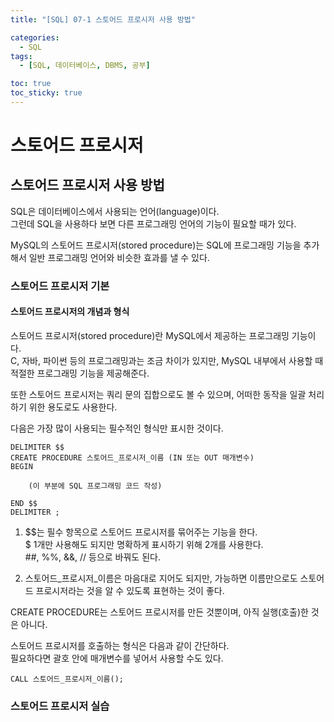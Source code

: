 ```yaml
---
title: "[SQL] 07-1 스토어드 프로시저 사용 방법"

categories: 
  - SQL
tags:
  - [SQL, 데이터베이스, DBMS, 공부]

toc: true
toc_sticky: true
---
```


# 스토어드 프로시저


## 스토어드 프로시저 사용 방법

SQL은 데이터베이스에서 사용되는 언어(language)이다. <br> 그런데 SQL을 사용하다 보면 다른 프로그래밍 언어의 기능이 필요할 때가 있다.

MySQL의 스토어드 프로시저(stored procedure)는 SQL에 프로그래밍 기능을 추가해서 일반 프로그래밍 언어와 비슷한 효과를 낼 수 있다.



### 스토어드 프로시저 기본


#### 스토어드 프로시저의 개념과 형식

스토어드 프로시저(stored procedure)란 MySQL에서 제공하는 프로그래밍 기능이다. <br> C, 자바, 파이썬 등의 프로그래밍과는 조금 차이가 있지만, MySQL 내부에서 사용할 때 적절한 프로그래밍 기능을 제공해준다.

또한 스토어드 프로시저는 쿼리 문의 집합으로도 볼 수 있으며, 어떠한 동작을 일괄 처리하기 위한 용도로도 사용한다.

다음은 가장 많이 사용되는 필수적인 형식만 표시한 것이다.

```
DELIMITER $$
CREATE PROCEDURE 스토어드_프로시저_이름 (IN 또는 OUT 매개변수)
BEGIN

    (이 부분에 SQL 프로그래밍 코드 작성)

END $$
DELIMITER ;
```

1. \$\$는 필수 항목으로 스토어드 프로시저를 묶어주는 기능을 한다. <BR> \$ 1개만 사용해도 되지만 명확하게 표시하기 위해 2개를 사용한다. <BR> ##, %%, &&, // 등으로 바꿔도 된다.

2. 스토어드_프로시저_이름은 마음대로 지어도 되지만, 가능하면 이름만으로도 스토어드 프로시저라는 것을 알 수 있도록 표현하는 것이 좋다.


CREATE PROCEDURE는 스토어드 프로시저를 만든 것뿐이며, 아직 실행(호출)한 것은 아니다.

스토어드 프로시저를 호출하는 형식은 다음과 같이 간단하다. <BR> 필요하다면 괄호 안에 매개변수를 넣어서 사용할 수도 있다.

```
CALL 스토어드_프로시저_이름();
```



### 스토어드 프로시저 실습